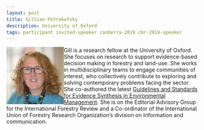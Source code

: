 ```yaml
---
layout: post
title: Gillian Petrokofsky
description: University of Oxford
tags: participant invited-speaker canberra-2019 cbr-2019-speaker
---
```

<img align="left" width="150" height="150" src="/events/2019-04-canberra/people/Petrokofsky_Gillian.jpg" alt="Gillian Petrokofsky"/>Gill is a research fellow at the University of Oxford. She focuses on research to support evidence-based decision making in forestry and land-use. She works in multidisciplinary teams to engage communities of interest, who collectively contribute to exploring and solving contemporary problems facing the sector. She co-authored the latest <a href="http://www.environmentalevidence.org/information-for-authors">Guidelines and Standards for Evidence Synthesis in Environmental Management</a>. She is on the Editorial Advisory Group for the International Forestry Review and a Co-ordinator of the International Union of Forestry Research Organization’s division on Information and communication.  

<a href="https://oxlel.zoo.ox.ac.uk/people/dr-gillian-petrokofsky" title="Homepage" target="_blank" rel="noopener">
  <i class="fa fa-home fa-2x" style="color:#4FB3A9"></i>
</a>&nbsp;
<a href="https://twitter.com/greenwoodtree" title="Twitter" target="_blank"
rel="noopener">
  <i class="fa fa-twitter fa-2x" style="color:#4FB3A9"></i>
</a>